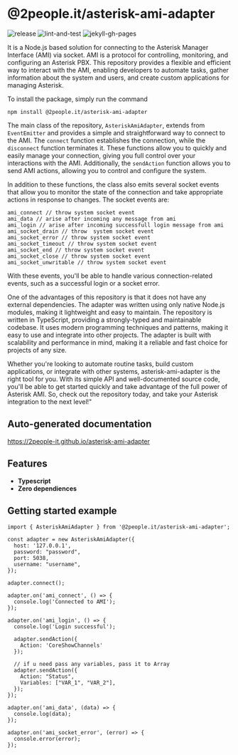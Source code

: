 # @2people.it/asterisk-ami-adapter

![release](https://github.com/2people-IT/asterisk-ami-adapter/actions/workflows/release.yml/badge.svg)
![lint-and-test](https://github.com/2people-IT/asterisk-ami-adapter/actions/workflows/lint-and-test.yml/badge.svg)
![jekyll-gh-pages](https://github.com/2people-IT/asterisk-ami-adapter/actions/workflows/jekyll-gh-pages.yml/badge.svg)

It is a Node.js based solution for connecting to the Asterisk Manager Interface (AMI) via socket. AMI is a protocol for controlling, monitoring, and configuring an Asterisk PBX. This repository provides a flexible and efficient way to interact with the AMI, enabling developers to automate tasks, gather information about the system and users, and create custom applications for managing Asterisk.

To install the package, simply run the command
```
npm install @2people.it/asterisk-ami-adapter
```

The main class of the repository, ```AsteriskAmiAdapter```, extends from ```EventEmitter``` and provides a simple and straightforward way to connect to the AMI.
The ``connect`` function establishes the connection, while the ```disconnect``` function terminates it. These functions allow you to quickly and easily manage your connection, giving you full control over your interactions with the AMI. Additionally, the ```sendAction``` function allows you to send AMI actions, allowing you to control and configure the system.

In addition to these functions, the class also emits several socket events that allow you to monitor the state of the connection and take appropriate actions in response to changes. The socket events are:
```
ami_connect // throw system socket event
ami_data // arise after incoming any message from ami
ami_login // arise after incoming successfull login message from ami
ami_socket_drain // throw  system socket event
ami_socket_error // throw system socket event
ami_socket_timeout // throw system socket event
ami_socket_end // throw system socket event
ami_socket_close // throw system socket event
ami_socket_unwritable // throw system socket event
```
With these events, you'll be able to handle various connection-related events, such as a successful login or a socket error.

One of the advantages of this repository is that it does not have any external dependencies. The adapter was written using only native Node.js modules, making it lightweight and easy to maintain. The repository is written in TypeScript, providing a strongly-typed and maintainable codebase. It uses modern programming techniques and patterns, making it easy to use and integrate into other projects. The adapter is built with scalability and performance in mind, making it a reliable and fast choice for projects of any size.

Whether you're looking to automate routine tasks, build custom applications, or integrate with other systems, asterisk-ami-adapter is the right tool for you. With its simple API and well-documented source code, you'll be able to get started quickly and take advantage of the full power of Asterisk AMI. So, check out the repository today, and take your Asterisk integration to the next level!"

## Auto-generated documentation

https://2people-it.github.io/asterisk-ami-adapter

## Features

* **Typescript**
* **Zero dependiences**

## Getting started example

```
import { AsteriskAmiAdapter } from '@2people.it/asterisk-ami-adapter';

const adapter = new AsteriskAmiAdapter({
  host: '127.0.0.1',
  password: "password",
  port: 5038,
  username: "username",
});

adapter.connect();

adapter.on('ami_connect', () => {
  console.log('Connected to AMI');
});

adapter.on('ami_login', () => {
  console.log('Login successful');

  adapter.sendAction({
    Action: 'CoreShowChannels'
  });

  // if u need pass any variables, pass it to Array
  adapter.sendAction({
    Action: "Status",
    Variables: ["VAR_1", "VAR_2"],
  });
});

adapter.on('ami_data', (data) => {
  console.log(data);
});

adapter.on('ami_socket_error', (error) => {
  console.error(error);
});

```
